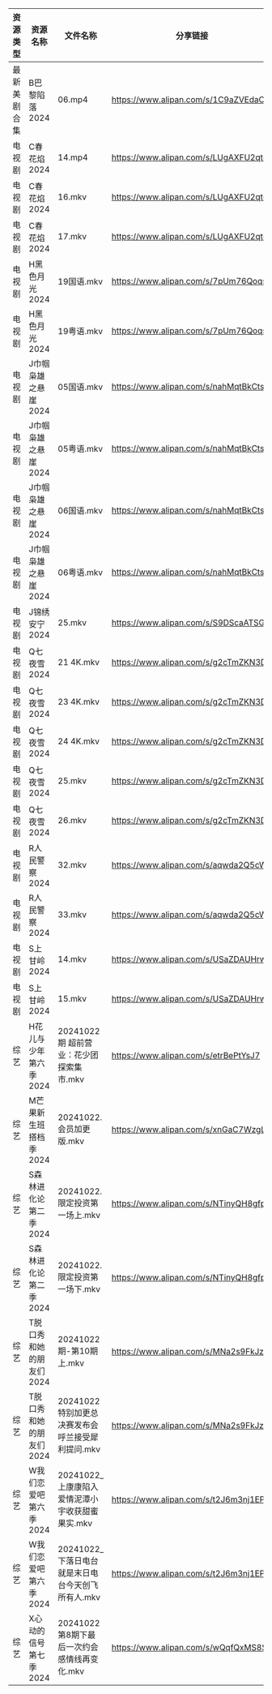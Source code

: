| 资源类型   | 资源名称           | 文件名称                            | 分享链接                                 | 更新时间                |
| ------ | -------------- | ------------------------------- | ------------------------------------ | ------------------- |
| 最新美剧合集 | B巴黎陷落2024      | 06.mp4                          | https://www.alipan.com/s/1C9aZVEdaC2 | 2024-10-22 18:05:04 |
| 电视剧    | C春花焰2024       | 14.mp4                          | https://www.alipan.com/s/LUgAXFU2qtc | 2024-10-22 20:05:18 |
| 电视剧    | C春花焰2024       | 16.mkv                          | https://www.alipan.com/s/LUgAXFU2qtc | 2024-10-22 14:05:14 |
| 电视剧    | C春花焰2024       | 17.mkv                          | https://www.alipan.com/s/LUgAXFU2qtc | 2024-10-22 14:05:14 |
| 电视剧    | H黑色月光2024      | 19国语.mkv                        | https://www.alipan.com/s/7pUm76Qoqso | 2024-10-22 14:05:40 |
| 电视剧    | H黑色月光2024      | 19粤语.mkv                        | https://www.alipan.com/s/7pUm76Qoqso | 2024-10-22 14:05:39 |
| 电视剧    | J巾帼枭雄之悬崖2024   | 05国语.mkv                        | https://www.alipan.com/s/nahMqtBkCts | 2024-10-22 14:05:45 |
| 电视剧    | J巾帼枭雄之悬崖2024   | 05粤语.mkv                        | https://www.alipan.com/s/nahMqtBkCts | 2024-10-22 14:05:45 |
| 电视剧    | J巾帼枭雄之悬崖2024   | 06国语.mkv                        | https://www.alipan.com/s/nahMqtBkCts | 2024-10-22 14:05:45 |
| 电视剧    | J巾帼枭雄之悬崖2024   | 06粤语.mkv                        | https://www.alipan.com/s/nahMqtBkCts | 2024-10-22 14:05:45 |
| 电视剧    | J锦绣安宁2024      | 25.mkv                          | https://www.alipan.com/s/S9DScaATSGS | 2024-10-22 19:05:39 |
| 电视剧    | Q七夜雪2024       | 21 4K.mkv                       | https://www.alipan.com/s/g2cTmZKN3D1 | 2024-10-22 20:06:05 |
| 电视剧    | Q七夜雪2024       | 23 4K.mkv                       | https://www.alipan.com/s/g2cTmZKN3D1 | 2024-10-22 20:06:05 |
| 电视剧    | Q七夜雪2024       | 24 4K.mkv                       | https://www.alipan.com/s/g2cTmZKN3D1 | 2024-10-22 20:06:04 |
| 电视剧    | Q七夜雪2024       | 25.mkv                          | https://www.alipan.com/s/g2cTmZKN3D1 | 2024-10-22 20:06:04 |
| 电视剧    | Q七夜雪2024       | 26.mkv                          | https://www.alipan.com/s/g2cTmZKN3D1 | 2024-10-22 20:06:04 |
| 电视剧    | R人民警察2024      | 32.mkv                          | https://www.alipan.com/s/aqwda2Q5cW8 | 2024-10-22 20:06:12 |
| 电视剧    | R人民警察2024      | 33.mkv                          | https://www.alipan.com/s/aqwda2Q5cW8 | 2024-10-22 20:06:12 |
| 电视剧    | S上甘岭2024       | 14.mkv                          | https://www.alipan.com/s/USaZDAUHrw4 | 2024-10-22 20:34:03 |
| 电视剧    | S上甘岭2024       | 15.mkv                          | https://www.alipan.com/s/USaZDAUHrw4 | 2024-10-22 20:34:03 |
| 综艺     | H花儿与少年第六季2024  | 20241022 期 超前营业：花少团探索集市.mkv     | https://www.alipan.com/s/etrBePtYsJ7 | 2024-10-22 19:06:36 |
| 综艺     | M芒果新生班搭档季2024  | 20241022.会员加更版.mkv              | https://www.alipan.com/s/xnGaC7WzgLK | 2024-10-22 14:07:25 |
| 综艺     | S森林进化论第二季2024  | 20241022.限定投资第一场上.mkv           | https://www.alipan.com/s/NTinyQH8gfp | 2024-10-22 14:07:50 |
| 综艺     | S森林进化论第二季2024  | 20241022.限定投资第一场下.mkv           | https://www.alipan.com/s/NTinyQH8gfp | 2024-10-22 14:07:50 |
| 综艺     | T脱口秀和她的朋友们2024 | 20241022期-第10期上.mkv             | https://www.alipan.com/s/MNa2s9FkJzL | 2024-10-22 20:07:39 |
| 综艺     | T脱口秀和她的朋友们2024 | 20241022特别加更总决赛发布会呼兰接受犀利提问.mkv  | https://www.alipan.com/s/MNa2s9FkJzL | 2024-10-22 14:07:57 |
| 综艺     | W我们恋爱吧第六季2024  | 20241022_上康康陷入爱情泥潭小宇收获甜蜜果实.mkv  | https://www.alipan.com/s/t2J6m3nj1EP | 2024-10-22 14:08:03 |
| 综艺     | W我们恋爱吧第六季2024  | 20241022_下落日电台就是末日电台今天创飞所有人.mkv | https://www.alipan.com/s/t2J6m3nj1EP | 2024-10-22 14:08:03 |
| 综艺     | X心动的信号第七季2024  | 20241022第8期下最后一次约会感情线再变化.mkv    | https://www.alipan.com/s/wQqfQxMS8Sx | 2024-10-22 14:08:19 |
